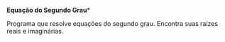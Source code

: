 ******Equação do Segundo Grau*******

Programa que resolve equações do segundo grau. Encontra suas raízes reais e imaginárias.
